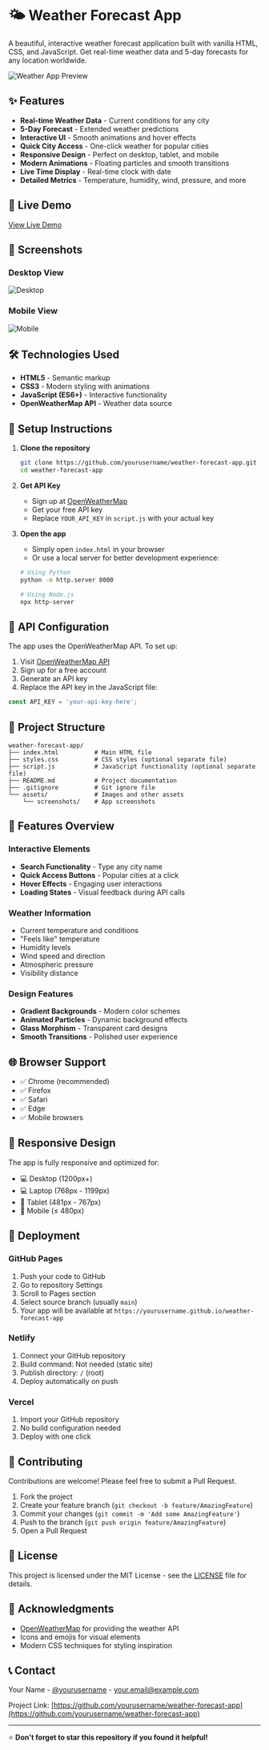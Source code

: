 # 🌤️ Weather Forecast App

A beautiful, interactive weather forecast application built with vanilla HTML, CSS, and JavaScript. Get real-time weather data and 5-day forecasts for any location worldwide.

![Weather App Preview](https://via.placeholder.com/800x400/667eea/ffffff?text=Weather+App+Preview)

## ✨ Features

- **Real-time Weather Data** - Current conditions for any city
- **5-Day Forecast** - Extended weather predictions
- **Interactive UI** - Smooth animations and hover effects
- **Quick City Access** - One-click weather for popular cities
- **Responsive Design** - Perfect on desktop, tablet, and mobile
- **Modern Animations** - Floating particles and smooth transitions
- **Live Time Display** - Real-time clock with date
- **Detailed Metrics** - Temperature, humidity, wind, pressure, and more

## 🚀 Live Demo

[View Live Demo](https://yourusername.github.io/weather-forecast-app)

## 📱 Screenshots

### Desktop View
![Desktop](https://via.placeholder.com/600x400/667eea/ffffff?text=Desktop+View)

### Mobile View
![Mobile](https://via.placeholder.com/300x600/764ba2/ffffff?text=Mobile+View)

## 🛠️ Technologies Used

- **HTML5** - Semantic markup
- **CSS3** - Modern styling with animations
- **JavaScript (ES6+)** - Interactive functionality
- **OpenWeatherMap API** - Weather data source

## 🔧 Setup Instructions

1. **Clone the repository**
   ```bash
   git clone https://github.com/yourusername/weather-forecast-app.git
   cd weather-forecast-app
   ```

2. **Get API Key**
   - Sign up at [OpenWeatherMap](https://openweathermap.org/api)
   - Get your free API key
   - Replace `YOUR_API_KEY` in `script.js` with your actual key

3. **Open the app**
   - Simply open `index.html` in your browser
   - Or use a local server for better development experience:
   ```bash
   # Using Python
   python -m http.server 8000
   
   # Using Node.js
   npx http-server
   ```

## 🔑 API Configuration

The app uses the OpenWeatherMap API. To set up:

1. Visit [OpenWeatherMap API](https://openweathermap.org/api)
2. Sign up for a free account
3. Generate an API key
4. Replace the API key in the JavaScript file:

```javascript
const API_KEY = 'your-api-key-here';
```

## 📁 Project Structure

```
weather-forecast-app/
├── index.html          # Main HTML file
├── styles.css          # CSS styles (optional separate file)
├── script.js           # JavaScript functionality (optional separate file)
├── README.md           # Project documentation
├── .gitignore          # Git ignore file
└── assets/             # Images and other assets
    └── screenshots/    # App screenshots
```

## 🎨 Features Overview

### Interactive Elements
- **Search Functionality** - Type any city name
- **Quick Access Buttons** - Popular cities at a click
- **Hover Effects** - Engaging user interactions
- **Loading States** - Visual feedback during API calls

### Weather Information
- Current temperature and conditions
- "Feels like" temperature
- Humidity levels
- Wind speed and direction
- Atmospheric pressure
- Visibility distance

### Design Features
- **Gradient Backgrounds** - Modern color schemes
- **Animated Particles** - Dynamic background effects
- **Glass Morphism** - Transparent card designs
- **Smooth Transitions** - Polished user experience

## 🌐 Browser Support

- ✅ Chrome (recommended)
- ✅ Firefox
- ✅ Safari
- ✅ Edge
- ✅ Mobile browsers

## 📱 Responsive Design

The app is fully responsive and optimized for:
- 💻 Desktop (1200px+)
- 💻 Laptop (768px - 1199px)
- 📱 Tablet (481px - 767px)
- 📱 Mobile (≤ 480px)

## 🚀 Deployment

### GitHub Pages
1. Push your code to GitHub
2. Go to repository Settings
3. Scroll to Pages section
4. Select source branch (usually `main`)
5. Your app will be available at `https://yourusername.github.io/weather-forecast-app`

### Netlify
1. Connect your GitHub repository
2. Build command: Not needed (static site)
3. Publish directory: `/` (root)
4. Deploy automatically on push

### Vercel
1. Import your GitHub repository
2. No build configuration needed
3. Deploy with one click

## 🤝 Contributing

Contributions are welcome! Please feel free to submit a Pull Request.

1. Fork the project
2. Create your feature branch (`git checkout -b feature/AmazingFeature`)
3. Commit your changes (`git commit -m 'Add some AmazingFeature'`)
4. Push to the branch (`git push origin feature/AmazingFeature`)
5. Open a Pull Request

## 📄 License

This project is licensed under the MIT License - see the [LICENSE](LICENSE) file for details.

## 🙏 Acknowledgments

- [OpenWeatherMap](https://openweathermap.org/) for providing the weather API
- Icons and emojis for visual elements
- Modern CSS techniques for styling inspiration

## 📞 Contact

Your Name - [@yourusername](https://twitter.com/yourusername) - your.email@example.com

Project Link: [https://github.com/yourusername/weather-forecast-app](https://github.com/yourusername/weather-forecast-app)

---

⭐ **Don't forget to star this repository if you found it helpful!**
